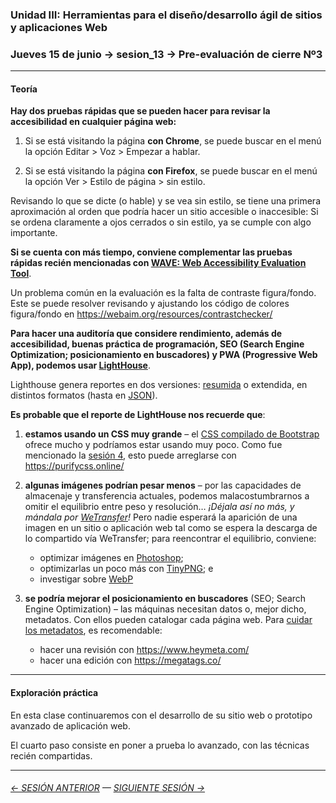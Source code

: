 ### Unidad III: Herramientas para el diseño/desarrollo ágil de sitios y aplicaciones Web

### Jueves 15 de junio → sesion_13 → Pre-evaluación de cierre Nº3

- - - - - - -

#### Teoría

**Hay dos pruebas rápidas que se pueden hacer para revisar la accesibilidad en cualquier página web:**

1. Si se está visitando la página **con Chrome**, se puede buscar en el menú la opción Editar > Voz > Empezar a hablar.

2. Si se está visitando la página **con Firefox**, se puede buscar en el menú la opción Ver > Estilo de página > sin estilo.

Revisando lo que se dicte (o hable) y se vea sin estilo, se tiene una primera aproximación al orden que podría hacer un sitio accesible o inaccesible: Si se ordena claramente a ojos cerrados o sin estilo, ya se cumple con algo importante.

**Si se cuenta con más tiempo, conviene complementar las pruebas rápidas recién mencionadas con [WAVE: Web Accessibility Evaluation Tool](https://wave.webaim.org/)**.

Un problema común en la evaluación es la falta de contraste figura/fondo. Este se puede resolver revisando y ajustando los código de colores figura/fondo en https://webaim.org/resources/contrastchecker/

**Para hacer una auditoría que considere rendimiento, además de accesibilidad, buenas práctica de programación, SEO (Search Engine Optimization; posicionamiento en buscadores) y PWA (Progressive Web App), podemos usar [LightHouse](https://developers.google.com/web/tools/lighthouse?hl=es)**.

Lighthouse genera reportes en dos versiones: [resumida](https://github.com/profesorfaco/infografia/tree/main/clase-5/reportes) o extendida, en distintos formatos (hasta en [JSON](https://www.json.org/json-es.html)).

**Es probable que el reporte de LightHouse nos recuerde que**:

1. **estamos usando un CSS muy grande** – el [CSS compilado de Bootstrap](https://cdn.jsdelivr.net/npm/bootstrap@5.1.3/dist/css/bootstrap.css) ofrece mucho y podríamos estar usando muy poco. Como fue mencionado la [sesión 4](https://github.com/profesorfaco/front-2023-1/tree/main/sesion_04), esto puede arreglarse con https://purifycss.online/

2. **algunas imágenes podrían pesar menos** – por las capacidades de almacenaje y transferencia actuales, podemos malacostumbrarnos a omitir el equilibrio entre peso y resolución… *¡Déjala así no más, y mándala por [WeTransfer](https://wetransfer.com/)!* Pero nadie esperará la aparición de una imagen en un sitio o aplicación web tal como se espera la descarga de lo compartido vía WeTransfer; para reencontrar el equilibrio, conviene: 
   
    - optimizar imágenes en [Photoshop](https://helpx.adobe.com/es/photoshop-elements/using/optimizing-images.html);
    - optimizarlas un poco más con [TinyPNG](https://tinypng.com/); e 
    - investigar sobre [WebP](https://developers.google.com/speed/webp)

3. **se podría mejorar el posicionamiento en buscadores** (SEO; Search Engine Optimization) – las máquinas necesitan datos o, mejor dicho, metadatos. Con ellos pueden catalogar cada página web. Para [cuidar los metadatos](https://developers.google.com/search/docs/advanced/crawling/special-tags?hl=es), es recomendable:

    - hacer una revisión con https://www.heymeta.com/
    - hacer una edición con https://megatags.co/

- - - - - - -

#### Exploración práctica

En esta clase continuaremos con el desarrollo de su sitio web o prototipo avanzado de aplicación web.

El cuarto paso consiste en poner a prueba lo avanzado, con las técnicas recién compartidas.

- - - - - - - 

###### [← SESIÓN ANTERIOR](https://github.com/profesorfaco/front-2023-1/tree/main/sesion_11) — [SIGUIENTE SESIÓN →](https://github.com/profesorfaco/front-2023-1/tree/main/sesion_15)
